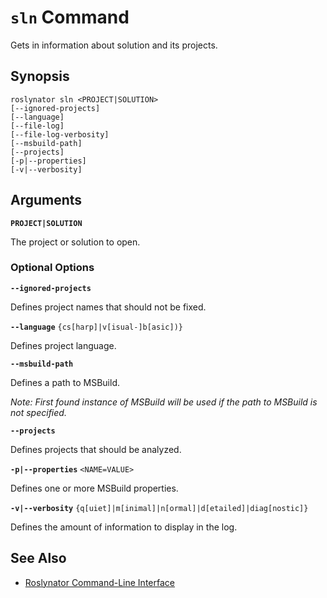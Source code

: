 
# `sln` Command

Gets in information about solution and its projects.

## Synopsis

```
roslynator sln <PROJECT|SOLUTION>
[--ignored-projects]
[--language]
[--file-log]
[--file-log-verbosity]
[--msbuild-path]
[--projects]
[-p|--properties]
[-v|--verbosity]
```

## Arguments

**`PROJECT|SOLUTION`**

The project or solution to open.

### Optional Options

**`--ignored-projects`**

Defines project names that should not be fixed.

**`--language`** `{cs[harp]|v[isual-]b[asic])}`

Defines project language.

**`--msbuild-path`**

Defines a path to MSBuild.

*Note: First found instance of MSBuild will be used if the path to MSBuild is not specified.*

**`--projects`**

Defines projects that should be analyzed.

**`-p|--properties`** `<NAME=VALUE>`

Defines one or more MSBuild properties.

**`-v|--verbosity`** `{q[uiet]|m[inimal]|n[ormal]|d[etailed]|diag[nostic]}`

Defines the amount of information to display in the log.

## See Also

* [Roslynator Command-Line Interface](README.md)

